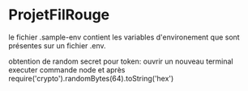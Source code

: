 # ProjetFilRouge

le fichier .sample-env contient les variables d'environement que sont présentes sur un fichier .env.

obtention de random secret pour token:
ouvrir un nouveau terminal executer commande node et après
  require('crypto').randomBytes(64).toString('hex')
